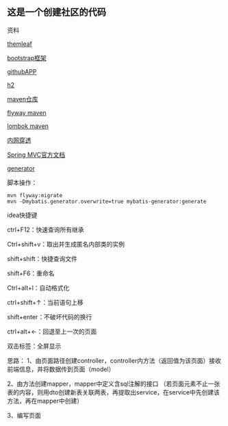 ## 这是一个创建社区的代码

资料

[themleaf](https://spring.io/guides/gs/serving-web-content/)

[bootstrap框架](https://v3.bootcss.com/components/#navbar)

[githubAPP](https://developer.github.com/apps/)

[h2](http://www.h2database.com/html/main.html)

[maven仓库](https://mvnrepository.com/)

[flyway maven](https://flywaydb.org/getstarted/firststeps/maven)

[lombok maven](https://www.projectlombok.org/setup/mave)

[内网穿透](https://natapp.cn/)

[Spring MVC官方文档](https://docs.spring.io/spring/docs/5.0.3.RELEASE/spring-framework-reference/web.html#spring-web)

[generator](http://www.mybatis.org/generator/index.html)


脚本操作：
```
mvn flyway:migrate
mvn -Dmybatis.generator.overwrite=true mybatis-generator:generate
```


idea快捷键

ctrl+F12：快速查询所有继承

Ctrl+shift+v：取出并生成匿名内部类的实例

shift+shift：快捷查询文件

shift+F6：重命名

Ctrl+alt+l：自动格式化

ctrl+shift+↑：当前语句上移

shift+enter：不破坏代码的换行

ctrl+alt+←：回退至上一次的页面

双击标签：全屏显示


思路：
1、由页面路径创建controller，controller内方法（返回值为该页面）接收前端信息，并将数据传到页面（model）

2、由方法创建mapper，mapper中定义含sql注解的接口
（若页面元素不止一张表的内容，则用dto创建新表关联两表，再提取出service，在service中先创建该方法，再在mapper中创建）

3、编写页面